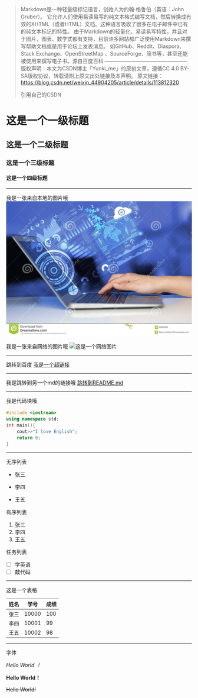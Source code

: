 

> Markdown是一种轻量级标记语言，创始人为约翰·格鲁伯（英语：John Gruber）。 它允许人们使用易读易写的纯文本格式编写文档，然后转换成有效的XHTML（或者HTML）文档。这种语言吸收了很多在电子邮件中已有的纯文本标记的特性。
> 由于Markdown的轻量化、易读易写特性，并且对于图片，图表、数学式都有支持，目前许多网站都广泛使用Markdown来撰写帮助文档或是用于论坛上发表消息。 如GitHub、Reddit、Diaspora、Stack Exchange、OpenStreetMap 、SourceForge、简书等，甚至还能被使用来撰写电子书。源自百度百科
> ————————————————
> 版权声明：本文为CSDN博主「Yunki_me」的原创文章，遵循CC 4.0 BY-SA版权协议，转载请附上原文出处链接及本声明。
> 原文链接：https://blog.csdn.net/weixin_44904205/article/details/113812320
>
> 引用自己的CSDN

# 这是一个一级标题

## 这是一个二级标题

### 这是一个三级标题

#### 这是一个四级标题

---

我是一张来自本地的图片哦
![这是一个本地图片](computer.jpeg)




我是一张来自网络的图片哦
![这是一个网络图片](https://gimg2.baidu.com/image_search/src=http%3A%2F%2Fimg.mp.itc.cn%2Fupload%2F20170510%2Ffd5fad63736d419b8e90cdde39efedc6_th.jpg&refer=http%3A%2F%2Fimg.mp.itc.cn&app=2002&size=f9999,10000&q=a80&n=0&g=0n&fmt=jpeg?sec=1620436347&t=8380aacf4a8f2a7273537faa9c2b7397)



---
跳转到百度
[我是一个超链接](http://www.baidu.com)

---
我是跳转到另一个md的链接哦
[跳转到README.md](README.md)

---
我是代码块哦
``` c++
#include <iostream>
using namespace std;
int main(){
    cout>>"I love English";
    return 0;
}
```

---

无序列表

- 张三

- 李四

- 王五

有序列表

1. 张三
2. 李四
3. 王五

任务列表

- [ ] 学英语
- [ ] 敲代码

---

这是一个表格

| 姓名 | 学号  | 成绩 |
| ---- | ----- | ---- |
| 张三 | 10000 | 100  |
| 李四 | 10001 | 99   |
| 王五 | 10002 | 98   |

---

字体

*Hello World ！*

**Hello World！**

~~Hello World!~~









